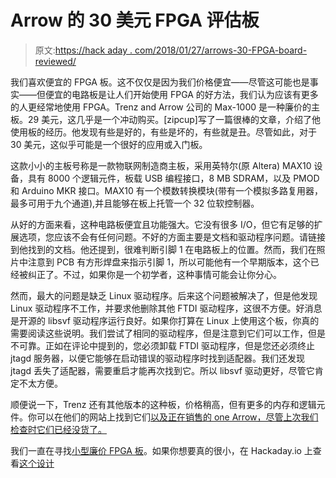# Arrow 的 30 美元 FPGA 评估板

> 原文:[https://hack aday . com/2018/01/27/arrows-30-FPGA-board-reviewed/](https://hackaday.com/2018/01/27/arrows-30-fpga-board-reviewed/)

我们喜欢便宜的 FPGA 板。这不仅仅是因为我们价格便宜——尽管这可能也是事实——但便宜的电路板是让人们开始使用 FPGA 的好方法，我们认为应该有更多的人更经常地使用 FPGA。Trenz and Arrow 公司的 Max-1000 是一种廉价的主板。29 美元，这几乎是一个冲动购买。[zipcup]写了一篇很棒的文章，介绍了他使用板的经历。他发现有些是好的，有些是坏的，有些就是丑。尽管如此，对于 30 美元，这似乎可能是一个很好的应用或入门板。

这款小小的主板号称是一款物联网制造商主板，采用英特尔(原 Altera) MAX10 设备，具有 8000 个逻辑元件，板载 USB 编程接口，8 MB SDRAM，以及 PMOD 和 Arduino MKR 接口。MAX10 有一个模数转换模块(带有一个模拟多路复用器，最多可用于九个通道),并且能够在板上托管一个 32 位软控制器。

从好的方面来看，这种电路板便宜且功能强大。它没有很多 I/O，但它有足够的扩展选项，您应该不会有任何问题。不好的方面主要是文档和驱动程序问题。请链接到他找到的文档。他还提到，很难判断引脚 1 在电路板上的位置。然而，我们在照片中注意到 PCB 有方形焊盘来指示引脚 1，所以可能他有一个早期版本，这个已经被纠正了。不过，如果你是一个初学者，这种事情可能会让你分心。

然而，最大的问题是缺乏 Linux 驱动程序。后来这个问题被解决了，但是他发现 Linux 驱动程序不工作，并要求他删除其他 FTDI 驱动程序，这很不方便。好消息是开源的 libsvf 驱动程序运行良好。如果你打算在 Linux 上使用这个板，你真的需要阅读这些说明。我们尝试了相同的驱动程序，但是注意到它们可以工作，但是不可靠。正如在评论中提到的，您必须卸载 FTDI 驱动程序，但是您还必须终止 jtagd 服务器，以便它能够在启动错误的驱动程序时找到适配器。我们还发现 jtagd 丢失了适配器，需要重启才能再次找到它。所以 libsvf 驱动更好，尽管它肯定不太方便。

顺便说一下，Trenz 还有其他版本的这种板，价格稍高，但有更多的内存和逻辑元件。你可以在他们的网站上找到它们[以及正在销售的 one Arrow，尽管上次我们检查时它们已经没货了。](https://shop.trenz-electronic.de/en/search?sSearch=max1000)

我们一直在寻找[小型廉价 FPGA 板](https://hackaday.com/blog/page/2/?s=lattice%20icestick)。如果你想要真的很小，在 Hackaday.io 上查看[这个设计](https://hackaday.com/2017/07/31/tinyfpga-is-a-tiny-fpga-board/)
